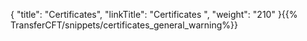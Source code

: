 {
    "title": "Certificates",
    "linkTitle": "Certificates ",
    "weight": "210"
}{{% TransferCFT/snippets/certificates_general_warning%}}
